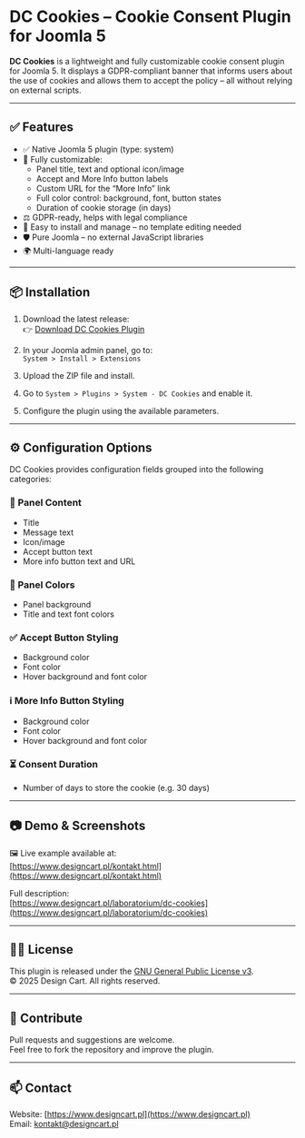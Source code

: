 # DC Cookies – Cookie Consent Plugin for Joomla 5

**DC Cookies** is a lightweight and fully customizable cookie consent plugin for Joomla 5. It displays a GDPR-compliant banner that informs users about the use of cookies and allows them to accept the policy – all without relying on external scripts.

---

## ✅ Features

- ✅ Native Joomla 5 plugin (type: system)
- 🎨 Fully customizable:
  - Panel title, text and optional icon/image
  - Accept and More Info button labels
  - Custom URL for the “More Info” link
  - Full color control: background, font, button states
  - Duration of cookie storage (in days)
- ⚖️ GDPR-ready, helps with legal compliance
- 🧩 Easy to install and manage – no template editing needed
- 🛡️ Pure Joomla – no external JavaScript libraries
- 🌍 Multi-language ready

---

## 📦 Installation

1. Download the latest release:  
   👉 [Download DC Cookies Plugin](https://www.designcart.pl/download/plg_system_dccookies.zip)

2. In your Joomla admin panel, go to:  
   `System > Install > Extensions`

3. Upload the ZIP file and install.

4. Go to `System > Plugins > System - DC Cookies` and enable it.

5. Configure the plugin using the available parameters.

---

## ⚙️ Configuration Options

DC Cookies provides configuration fields grouped into the following categories:

### 📝 Panel Content
- Title
- Message text
- Icon/image
- Accept button text
- More info button text and URL

### 🎨 Panel Colors
- Panel background
- Title and text font colors

### ✅ Accept Button Styling
- Background color
- Font color
- Hover background and font color

### ℹ️ More Info Button Styling
- Background color
- Font color
- Hover background and font color

### ⏳ Consent Duration
- Number of days to store the cookie (e.g. 30 days)

---

## 📷 Demo & Screenshots

🖼️ Live example available at:  
[https://www.designcart.pl/kontakt.html](https://www.designcart.pl/kontakt.html)

Full description:  
[https://www.designcart.pl/laboratorium/dc-cookies](https://www.designcart.pl/laboratorium/dc-cookies)

---

## 🧑‍💻 License

This plugin is released under the [GNU General Public License v3](http://www.gnu.org/licenses/gpl-3.0.html).  
© 2025 Design Cart. All rights reserved.

---

## 🤝 Contribute

Pull requests and suggestions are welcome.  
Feel free to fork the repository and improve the plugin.

---

## 📫 Contact

Website: [https://www.designcart.pl](https://www.designcart.pl)  
Email: kontakt@designcart.pl  
